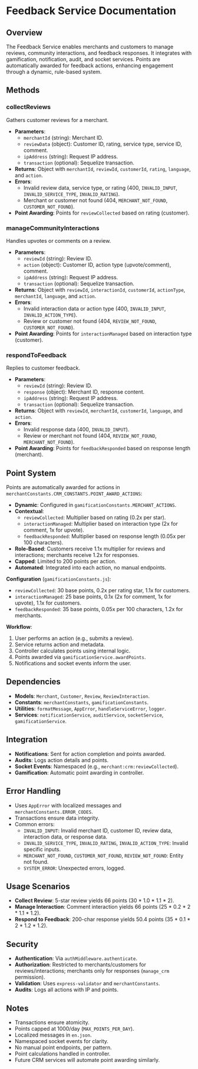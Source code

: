 # Feedback Service Documentation

## Overview
The Feedback Service enables merchants and customers to manage reviews, community interactions, and feedback responses. It integrates with gamification, notification, audit, and socket services. Points are automatically awarded for feedback actions, enhancing engagement through a dynamic, rule-based system.

## Methods

### collectReviews
Gathers customer reviews for a merchant.

- **Parameters**:
  - `merchantId` (string): Merchant ID.
  - `reviewData` (object): Customer ID, rating, service type, service ID, comment.
  - `ipAddress` (string): Request IP address.
  - `transaction` (optional): Sequelize transaction.
- **Returns**: Object with `merchantId`, `reviewId`, `customerId`, `rating`, `language`, and `action`.
- **Errors**:
  - Invalid review data, service type, or rating (400, `INVALID_INPUT`, `INVALID_SERVICE_TYPE`, `INVALID_RATING`).
  - Merchant or customer not found (404, `MERCHANT_NOT_FOUND`, `CUSTOMER_NOT_FOUND`).
- **Point Awarding**: Points for `reviewCollected` based on rating (customer).

### manageCommunityInteractions
Handles upvotes or comments on a review.

- **Parameters**:
  - `reviewId` (string): Review ID.
  - `action` (object): Customer ID, action type (upvote/comment), comment.
  - `ipAddress` (string): Request IP address.
  - `transaction` (optional): Sequelize transaction.
- **Returns**: Object with `reviewId`, `interactionId`, `customerId`, `actionType`, `merchantId`, `language`, and `action`.
- **Errors**:
  - Invalid interaction data or action type (400, `INVALID_INPUT`, `INVALID_ACTION_TYPE`).
  - Review or customer not found (404, `REVIEW_NOT_FOUND`, `CUSTOMER_NOT_FOUND`).
- **Point Awarding**: Points for `interactionManaged` based on interaction type (customer).

### respondToFeedback
Replies to customer feedback.

- **Parameters**:
  - `reviewId` (string): Review ID.
  - `response` (object): Merchant ID, response content.
  - `ipAddress` (string): Request IP address.
  - `transaction` (optional): Sequelize transaction.
- **Returns**: Object with `reviewId`, `merchantId`, `customerId`, `language`, and `action`.
- **Errors**:
  - Invalid response data (400, `INVALID_INPUT`).
  - Review or merchant not found (404, `REVIEW_NOT_FOUND`, `MERCHANT_NOT_FOUND`).
- **Point Awarding**: Points for `feedbackResponded` based on response length (merchant).

## Point System
Points are automatically awarded for actions in `merchantConstants.CRM_CONSTANTS.POINT_AWARD_ACTIONS`:
- **Dynamic**: Configured in `gamificationConstants.MERCHANT_ACTIONS`.
- **Contextual**:
  - `reviewCollected`: Multiplier based on rating (0.2x per star).
  - `interactionManaged`: Multiplier based on interaction type (2x for comment, 1x for upvote).
  - `feedbackResponded`: Multiplier based on response length (0.05x per 100 characters).
- **Role-Based**: Customers receive 1.1x multiplier for reviews and interactions; merchants receive 1.2x for responses.
- **Capped**: Limited to 200 points per action.
- **Automated**: Integrated into each action, no manual endpoints.

**Configuration** (`gamificationConstants.js`):
- `reviewCollected`: 30 base points, 0.2x per rating star, 1.1x for customers.
- `interactionManaged`: 25 base points, 0.1x (2x for comment, 1x for upvote), 1.1x for customers.
- `feedbackResponded`: 35 base points, 0.05x per 100 characters, 1.2x for merchants.

**Workflow**:
1. User performs an action (e.g., submits a review).
2. Service returns action and metadata.
3. Controller calculates points using internal logic.
4. Points awarded via `gamificationService.awardPoints`.
5. Notifications and socket events inform the user.

## Dependencies
- **Models**: `Merchant`, `Customer`, `Review`, `ReviewInteraction`.
- **Constants**: `merchantConstants`, `gamificationConstants`.
- **Utilities**: `formatMessage`, `AppError`, `handleServiceError`, `logger`.
- **Services**: `notificationService`, `auditService`, `socketService`, `gamificationService`.

## Integration
- **Notifications**: Sent for action completion and points awarded.
- **Audits**: Logs action details and points.
- **Socket Events**: Namespaced (e.g., `merchant:crm:reviewCollected`).
- **Gamification**: Automatic point awarding in controller.

## Error Handling
- Uses `AppError` with localized messages and `merchantConstants.ERROR_CODES`.
- Transactions ensure data integrity.
- Common errors:
  - `INVALID_INPUT`: Invalid merchant ID, customer ID, review data, interaction data, or response data.
  - `INVALID_SERVICE_TYPE`, `INVALID_RATING`, `INVALID_ACTION_TYPE`: Invalid specific inputs.
  - `MERCHANT_NOT_FOUND`, `CUSTOMER_NOT_FOUND`, `REVIEW_NOT_FOUND`: Entity not found.
  - `SYSTEM_ERROR`: Unexpected errors, logged.

## Usage Scenarios
- **Collect Review**: 5-star review yields 66 points (30 * 1.0 * 1.1 * 2).
- **Manage Interaction**: Comment interaction yields 66 points (25 * 0.2 * 2 * 1.1 * 1.2).
- **Respond to Feedback**: 200-char response yields 50.4 points (35 * 0.1 * 2 * 1.2 * 1.2).

## Security
- **Authentication**: Via `authMiddleware.authenticate`.
- **Authorization**: Restricted to merchants/customers for reviews/interactions; merchants only for responses (`manage_crm` permission).
- **Validation**: Uses `express-validator` and `merchantConstants`.
- **Audits**: Logs all actions with IP and points.

## Notes
- Transactions ensure atomicity.
- Points capped at 1000/day (`MAX_POINTS_PER_DAY`).
- Localized messages in `en.json`.
- Namespaced socket events for clarity.
- No manual point endpoints, per pattern.
- Point calculations handled in controller.
- Future CRM services will automate point awarding similarly.